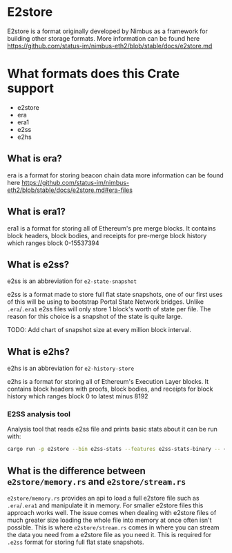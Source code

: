 # E2store

E2store is a format originally developed by Nimbus as a framework for building other storage formats. More information can be found here https://github.com/status-im/nimbus-eth2/blob/stable/docs/e2store.md


# What formats does this Crate support
- e2store
- era
- era1
- e2ss
- e2hs

## What is era?
era is a format for storing beacon chain data more information can be found here https://github.com/status-im/nimbus-eth2/blob/stable/docs/e2store.md#era-files

## What is era1?

era1 is a format for storing all of Ethereum's pre merge blocks. It contains block headers, block bodies, and receipts for pre-merge block history which ranges block 0-15537394

## What is e2ss?

e2ss is an abbreviation for `e2-state-snapshot`

e2ss is a format made to store full flat state snapshots, one of our first uses of this will be using to bootstrap Portal State Network bridges. Unlike `.era`/`.era1` e2ss files will only store 1 block's worth of state per file. The reason for this choice is a snapshot of the state is quite large.

TODO: Add chart of snapshot size at every million block interval.

## What is e2hs?

e2hs is an abbreviation for `e2-history-store`

e2hs is a format for storing all of Ethereum's Execution Layer blocks. It contains block headers with proofs, block bodies, and receipts for block history which ranges block 0 to latest minus 8192

### E2SS analysis tool

Analysis tool that reads e2ss file and prints basic stats about it can be run with:

```bash
cargo run -p e2store --bin e2ss-stats --features e2ss-stats-binary -- <path>
```

## What is the difference between `e2store/memory.rs` and `e2store/stream.rs`

`e2store/memory.rs` provides an api to load a full e2store file such as `.era`/`.era1` and manipulate it in memory. For smaller e2store files this approach works well. The issue comes when dealing with e2store files of much greater size loading the whole file into memory at once often isn't possible. This is where `e2store/stream.rs` comes in where you can stream the data you need from a e2store file as you need it. This is required for `.e2ss` format for storing full flat state snapshots.
